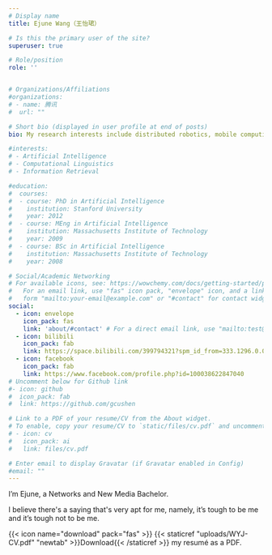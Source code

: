 ```yaml
---
# Display name
title: Ejune Wang（王怡珺）

# Is this the primary user of the site?
superuser: true

# Role/position
role: ''


# Organizations/Affiliations
#organizations:
# - name: 腾讯
#  url: ""

# Short bio (displayed in user profile at end of posts)
bio: My research interests include distributed robotics, mobile computing and programmable matter.

#interests:
# - Artificial Intelligence
# - Computational Linguistics
# - Information Retrieval

#education:
#  courses:
#  - course: PhD in Artificial Intelligence
#    institution: Stanford University
#    year: 2012
#  - course: MEng in Artificial Intelligence
#    institution: Massachusetts Institute of Technology
#    year: 2009
#  - course: BSc in Artificial Intelligence
#    institution: Massachusetts Institute of Technology
#    year: 2008

# Social/Academic Networking
# For available icons, see: https://wowchemy.com/docs/getting-started/page-builder/#icons
#   For an email link, use "fas" icon pack, "envelope" icon, and a link in the
#   form "mailto:your-email@example.com" or "#contact" for contact widget.
social:
  - icon: envelope
    icon_pack: fas
    link: 'about/#contact' # For a direct email link, use "mailto:test@example.org".
  - icon: bilibili
    icon_pack: fab
    link: https://space.bilibili.com/399794321?spm_id_from=333.1296.0.0
  - icon: facebook
    icon_pack: fab
    link: https://www.facebook.com/profile.php?id=100038622847040
# Uncomment below for Github link
#- icon: github
#  icon_pack: fab
#  link: https://github.com/gcushen

# Link to a PDF of your resume/CV from the About widget.
# To enable, copy your resume/CV to `static/files/cv.pdf` and uncomment the lines below.
# - icon: cv
#   icon_pack: ai
#   link: files/cv.pdf

# Enter email to display Gravatar (if Gravatar enabled in Config)
#email: ""
---
```


I’m Ejune, a Networks and New Media Bachelor.

I believe there's a saying that's very apt for me, namely, it’s tough to be me and it’s tough not to be me.

{{< icon name="download" pack="fas" >}} {{< staticref "uploads/WYJ-CV.pdf" "newtab" >}}Download{{< /staticref >}} my resumé as a PDF.
